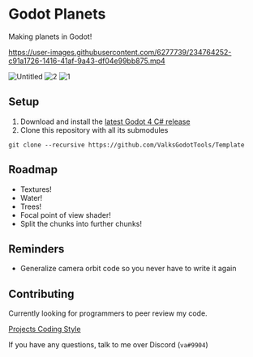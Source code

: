 # Godot Planets
Making planets in Godot!

https://user-images.githubusercontent.com/6277739/234764252-c91a1726-1416-41af-9a43-df04e99bb875.mp4

![Untitled](https://user-images.githubusercontent.com/6277739/234762377-65cb1992-0629-4bef-91c2-59e4faf6eea2.png)
![2](https://user-images.githubusercontent.com/6277739/234654822-cf03a839-d6fa-48ef-ba6d-3988e37c51f7.png)
![1](https://user-images.githubusercontent.com/6277739/234654811-2a35c727-ebdc-4a58-8427-4893b93de0dd.png)

## Setup
1. Download and install the [latest Godot 4 C# release](https://godotengine.org/)
2. Clone this repository with all its submodules
```
git clone --recursive https://github.com/ValksGodotTools/Template
```

## Roadmap
- Textures!
- Water!
- Trees!
- Focal point of view shader!
- Split the chunks into further chunks!

## Reminders
- Generalize camera orbit code so you never have to write it again

## Contributing
Currently looking for programmers to peer review my code.

[Projects Coding Style](https://github.com/Valks-Games/sankari/wiki/Code-Style)

If you have any questions, talk to me over Discord (`va#9904`)
